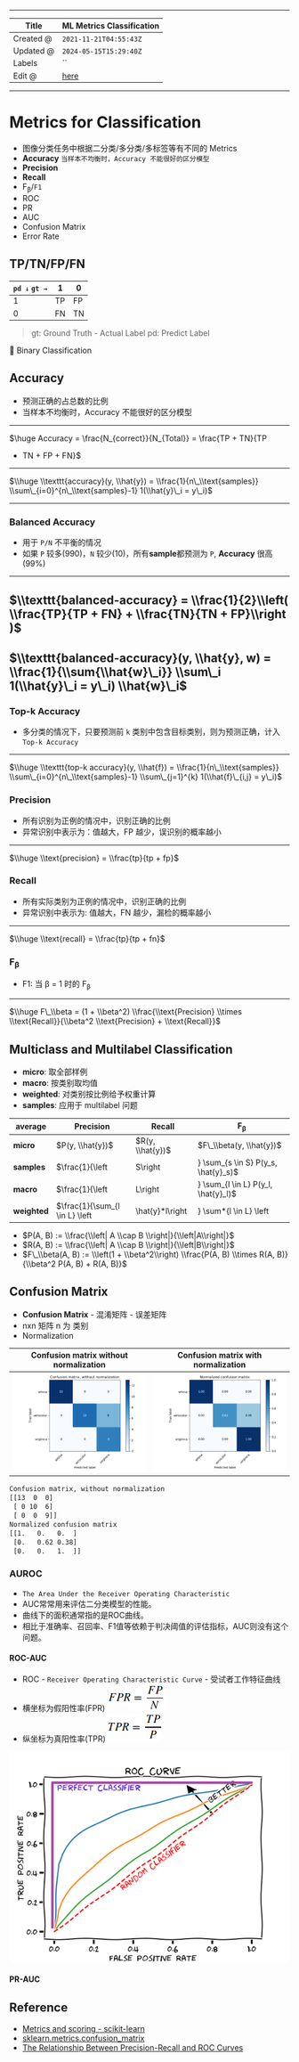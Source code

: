 -----

| Title     | ML Metrics Classification                             |
| --------- | ----------------------------------------------------- |
| Created @ | `2021-11-21T04:55:43Z`                                |
| Updated @ | `2024-05-15T15:29:40Z`                                |
| Labels    | \`\`                                                  |
| Edit @    | [here](https://github.com/junxnone/aiwiki/issues/137) |

-----

# Metrics for Classification

  - 图像分类任务中根据二分类/多分类/多标签等有不同的 Metrics
  - **Accuracy** `当样本不均衡时，Accuracy 不能很好的区分模型`
  - **Precision**
  - **Recall**
  - F<sub>β</sub>/`F1`
  - ROC
  - PR
  - AUC
  - Confusion Matrix
  - Error Rate

## TP/TN/FP/FN

| `pd ↓` `gt →` | 1  | 0  |
| ------------- | -- | -- |
| 1             | TP | FP |
| 0             | FN | TN |

> gt: Ground Truth - Actual Label pd: Predict Label

:bookmark: Binary Classification

## Accuracy

  - 预测正确的占总数的比例
  - 当样本不均衡时，Accuracy 不能很好的区分模型

-----

$\\huge Accuracy = \\frac{N\_{correct}}{N\_{Total}} = \\frac{TP + TN}{TP
+ TN + FP + FN}$

-----

$\\huge \\texttt{accuracy}(y, \\hat{y}) = \\frac{1}{n\_\\text{samples}}
\\sum\_{i=0}^{n\_\\text{samples}-1} 1(\\hat{y}\_i = y\_i)$

-----

### Balanced Accuracy

  - 用于 `P/N` 不平衡的情况
  - 如果 `P` 较多(990)，`N` 较少(10)，所有**sample**都预测为 `P`, **Accuracy** 很高(99%)

-----

## $\\texttt{balanced-accuracy} = \\frac{1}{2}\\left( \\frac{TP}{TP + FN} + \\frac{TN}{TN + FP}\\right )$

## $\\texttt{balanced-accuracy}(y, \\hat{y}, w) = \\frac{1}{\\sum{\\hat{w}\_i}} \\sum\_i 1(\\hat{y}\_i = y\_i) \\hat{w}\_i$

### Top-k Accuracy

  - 多分类的情况下，只要预测前 `k` 类别中包含目标类别，则为预测正确，计入 `Top-k Accuracy`

-----

$\\huge \\texttt{top-k accuracy}(y, \\hat{f}) =
\\frac{1}{n\_\\text{samples}} \\sum\_{i=0}^{n\_\\text{samples}-1}
\\sum\_{j=1}^{k} 1(\\hat{f}\_{i,j} = y\_i)$

### Precision

  - 所有识别为正例的情况中，识别正确的比例
  - 异常识别中表示为：值越大，FP 越少，误识别的概率越小

-----

$\\huge \\text{precision} = \\frac{tp}{tp + fp}$

### Recall

  - 所有实际类别为正例的情况中，识别正确的比例
  - 异常识别中表示为: 值越大，FN 越少，漏检的概率越小

-----

$\\huge \\text{recall} = \\frac{tp}{tp + fn}$

### F<sub>β</sub>

  - F1: 当 β = 1 时的 F<sub>β</sub>

-----

$\\huge F\_\\beta = (1 + \\beta^2) \\frac{\\text{Precision} \\times
\\text{Recall}}{\\beta^2 \\text{Precision} + \\text{Recall}}$

## Multiclass and Multilabel Classification

  - **micro**: 取全部样例
  - **macro**: 按类别取均值
  - **weighted**: 对类别按比例给予权重计算
  - **samples**: 应用于 multilabel 问题

| average      | Precision                                                                                                                 | Recall                                                                                                                    | F<sub>β</sub>                                                                                                                   |
| ------------ | ------------------------------------------------------------------------------------------------------------------------- | ------------------------------------------------------------------------------------------------------------------------- | ------------------------------------------------------------------------------------------------------------------------------- |
| **micro**    | $P(y, \\hat{y})$                                                                                                          | $R(y, \\hat{y})$                                                                                                          | $F\_\\beta(y, \\hat{y})$                                                                                                        |
| **samples**  | $\\frac{1}{\\left|S\\right|} \\sum\_{s \\in S} P(y\_s, \\hat{y}\_s)$                                                      | $\\frac{1}{\\left|S\\right|} \\sum\_{s \\in S} R(y\_s, \\hat{y}\_s)$                                                      | $\\frac{1}{\\left|S\\right|} \\sum\_{s \\in S} F\_\\beta(y\_s, \\hat{y}\_s)$                                                    |
| **macro**    | $\\frac{1}{\\left|L\\right|} \\sum\_{l \\in L} P(y\_l, \\hat{y}\_l)$                                                      | $\\frac{1}{\\left|L\\right|} \\sum\_{l \\in L} R(y\_l, \\hat{y}\_l)$                                                      | $\\frac{1}{\\left|L\\right|} \\sum\_{l \\in L} F\_\\beta(y\_l, \\hat{y}\_l)$                                                    |
| **weighted** | $\\frac{1}{\\sum\_{l \\in L} \\left|\\hat{y}*l\\right|} \\sum*{l \\in L} \\left|\\hat{y}\_l\\right| P(y\_l, \\hat{y}\_l)$ | $\\frac{1}{\\sum\_{l \\in L} \\left|\\hat{y}*l\\right|} \\sum*{l \\in L} \\left|\\hat{y}\_l\\right| R(y\_l, \\hat{y}\_l)$ | $\\frac{1}{\\sum\_{l \\in L} \\left|\\hat{y}*l\\right|} \\sum*{l \\in L} \\left|\\hat{y}*l\\right| F*\\beta(y\_l, \\hat{y}\_l)$ |

  - $P(A, B) := \\frac{\\left| A \\cap B \\right|}{\\left|A\\right|}$
  - $R(A, B) := \\frac{\\left| A \\cap B \\right|}{\\left|B\\right|}$
  - $F\_\\beta(A, B) := \\left(1 + \\beta^2\\right) \\frac{P(A, B)
    \\times R(A, B)}{\\beta^2 P(A, B) + R(A, B)}$

## Confusion Matrix

  - **Confusion Matrix** - 混淆矩阵 - 误差矩阵
  - nxn 矩阵 n 为 类别
  - Normalization

| Confusion matrix without normalization                       | Confusion matrix with normalization                          |
| ------------------------------------------------------------ | ------------------------------------------------------------ |
| ![image](media/a87cd97b7cec7120a0c8eea4ac5a19540e62b101.png) | ![image](media/7674d98be1cedba3f66f5dbc044eca54bf4e1544.png) |

    Confusion matrix, without normalization
    [[13  0  0]
     [ 0 10  6]
     [ 0  0  9]]
    Normalized confusion matrix
    [[1.   0.   0.  ]
     [0.   0.62 0.38]
     [0.   0.   1.  ]]

### AUROC

  - `The Area Under the Receiver Operating Characteristic`
  - AUC常常用来评估二分类模型的性能。
  - 曲线下的面积通常指的是ROC曲线。
  - 相比于准确率、召回率、F1值等依赖于判决阈值的评估指标，AUC则没有这个问题。

#### ROC-AUC

  - ROC - `Receiver Operating Characteristic Curve` - 受试者工作特征曲线
  - 横坐标为假阳性率(FPR)
    ![image](media/efa51f90d591c9acd8b84a77515727b9230aebea.png)
  - 纵坐标为真阳性率(TPR)
    ![image](media/f91668092140fe0d5b1c6cbd3687e83673ba0e5d.png)

![image](media/7516c8f6cffaf17f82091d5564f72b82c0d65743.png)

#### PR-AUC

## Reference

  - [Metrics and scoring -
    scikit-learn](https://scikit-learn.org/stable/modules/model_evaluation.html#metrics-and-scoring-quantifying-the-quality-of-predictions)
  - [sklearn.metrics.confusion\_matrix](https://scikit-learn.org/stable/modules/generated/sklearn.metrics.confusion_matrix.html)
  - [The Relationship Between Precision-Recall and ROC
    Curves](https://www.biostat.wisc.edu/~page/rocpr.pdf)
